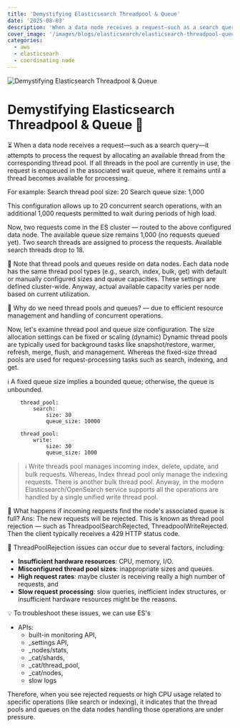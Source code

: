 ```yaml
---
title: 'Demystifying Elasticsearch Threadpool & Queue'
date: '2025-08-03'
description: 'When a data node receives a request—such as a search query—it attempts to process the request by allocating an available thread from the corresponding thread pool. If all threads in the pool are currently in use, the request is enqueued in the associated wait queue, where it remains until a thread becomes available for processing.'
cover_image: '/images/blogs/elasticsearch/elasticsearch-threadpool-queue-overview.webp'
categories:
  - aws
  - elasticsearh
  - coordinating node
---
```


![Demystifying Elasticsearch Threadpool & Queue](/images/blogs/elasticsearch/elasticsearch-threadpool-queue-overview.webp 'Demystifying Elasticsearch Threadpool & Queue')

# Demystifying Elasticsearch Threadpool & Queue 🧠

⏳ When a data node receives a request—such as a search query—it attempts to process the request by allocating an available thread from the corresponding thread pool. If all threads in the pool are currently in use, the request is enqueued in the associated wait queue, where it remains until a thread becomes available for processing.

For example:
Search thread pool size: 20
Search queue size: 1,000

This configuration allows up to 20 concurrent search operations, with an additional 1,000 requests permitted to wait during periods of high load.

Now, two requests come in the ES cluster — routed to the above configured data node.
The available queue size remains 1,000 (no requests queued yet).
Two search threads are assigned to process the requests.
Available search threads drop to 18.

📌 Note that thread pools and queues reside on data nodes.
Each data node has the same thread pool types (e.g., search, index, bulk, get) with default or manually configured sizes and queue capacities. These settings are defined cluster-wide.
Anyway, actual available capacity varies per node based on current utilization.

🧠 Why do we need thread pools and queues? — due to efficient resource management and handling of concurrent operations.

Now, let's examine thread pool and queue size configuration.
The size allocation settings can be fixed or scaling (dynamic)
Dynamic thread pools are typically used for background tasks like snapshot/restore, warmer, refresh, merge, flush, and management.
Whereas the fixed-size thread pools are used for request-processing tasks such as search, indexing, and get.

ℹ️ A fixed queue size implies a bounded queue; otherwise, the queue is unbounded.
```
    thread_pool:
        search:
            size: 30
            queue_size: 10000
```
```
    thread_pool:
        write:
            size: 30
            queue_size: 1000
```

> ℹ️ Write threads pool manages incoming index, delete, update, and bulk requests.
Whereas, Index thread pool only manage the indexing requests. There is another bulk thread pool.
Anyway, in the modern Elasticsearch/OpenSearch service supports all the operations are handled by a single unified write thread pool.

🧠 What happens if incoming requests find the node's associated queue is full?
Ans: The new requests will be rejected. This is known as thread pool rejection — such as ThreadpoolSearchRejected, ThreadpoolWriteRejected.
Then the client typically receives a 429 HTTP status code.

🔴 ThreadPoolRejection issues can occur due to several factors, including:
* **Insufficient hardware resources**: CPU, memory, I/O.
* **Misconfigured thread pool sizes**: inappropriate sizes and queues.
* **High request rates**: maybe cluster is receiving really a high number of requests, and
* **Slow request processing**: slow queries, inefficient index structures, or insufficient hardware resources might be the reasons.
 
💡 To troubleshoot these issues, we can use ES's
* APIs:
    * built-in monitoring API,
    * _settings API,
    * _nodes/stats,
    * _cat/shards,
    * _cat/thread_pool,
    * _cat/nodes,
    * slow logs

Therefore, when you see rejected requests or high CPU usage related to specific operations (like search or indexing), it indicates that the thread pools and queues on the data nodes handling those operations are under pressure.